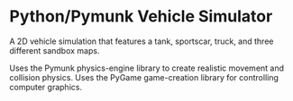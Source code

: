 # Python/Pymunk Vehicle Simulator

A 2D vehicle simulation that features a tank, sportscar, truck, and three different sandbox maps. 

Uses the Pymunk physics-engine library to create realistic movement and collision physics.
Uses the PyGame game-creation library for controlling computer graphics.

